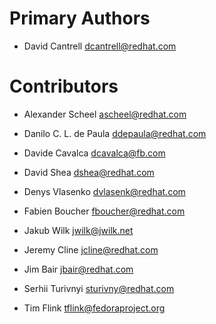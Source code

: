 Primary Authors
===============

- David Cantrell <dcantrell@redhat.com>


Contributors
============

- Alexander Scheel <ascheel@redhat.com>

- Danilo C. L. de Paula <ddepaula@redhat.com>

- Davide Cavalca <dcavalca@fb.com>

- David Shea <dshea@redhat.com>

- Denys Vlasenko <dvlasenk@redhat.com>

- Fabien Boucher <fboucher@redhat.com>

- Jakub Wilk <jwilk@jwilk.net>

- Jeremy Cline <jcline@redhat.com>

- Jim Bair <jbair@redhat.com>

- Serhii Turivnyi <sturivny@redhat.com>

- Tim Flink <tflink@fedoraproject.org>
